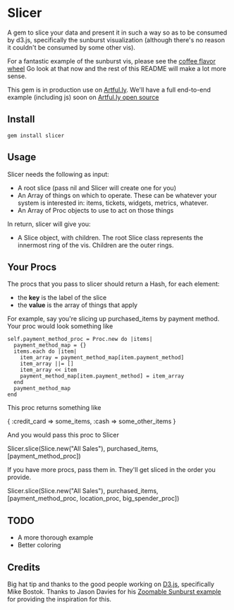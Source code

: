 # Slicer

A gem to slice your data and present it in such a way so as to be consumed by d3.js, specifically the sunburst visualization (although there's no reason it couldn't be consumed by some other vis).

For a fantastic example of the sunburst vis, please see the [coffee flavor wheel](http://www.jasondavies.com/coffee-wheel/)  Go look at that now and the rest of this README will make a lot more sense.

This gem is in production use on [Artful.ly](http://www.artful.ly).  We'll have a full end-to-end example (including js) soon on [Artful.ly open source](http://www.artful.ly/opensource)

## Install

    gem install slicer

## Usage

Slicer needs the following as input:

* A root slice (pass nil and Slicer will create one for you)
* An Array of things on which to operate.  These can be whatever your system is interested in: items, tickets, widgets, metrics, whatever.
* An Array of Proc objects to use to act on those things

In return, slicer will give you:

* A Slice object, with children.  The root Slice class represents the innermost ring of the vis.  Children are the outer rings.

## Your Procs

The procs that you pass to slicer should return a Hash, for each element:

* the **key** is the label of the slice
* the **value** is the array of things that apply

For example, say you're slicing up purchased_items by payment method.  Your proc would look something like

    self.payment_method_proc = Proc.new do |items|
      payment_method_map = {}
      items.each do |item|
        item_array = payment_method_map[item.payment_method]
        item_array ||= []
        item_array << item
        payment_method_map[item.payment_method] = item_array
      end
      payment_method_map
    end
    
This proc returns something like

  {
    :credit_card  => some_items,
    :cash     => some_other_items
  }
    
And you would pass this proc to Slicer

  Slicer.slice(Slice.new("All Sales"), purchased_items, [payment_method_proc])

If you have more procs, pass them in.  They'll get sliced in the order you provide.

  Slicer.slice(Slice.new("All Sales"), purchased_items, [payment_method_proc, location_proc, big_spender_proc])

## TODO

* A more thorough example
* Better coloring

## Credits

Big hat tip and thanks to the good people working on [D3.js](http://d3js.org/), specifically Mike Bostok.  Thanks to Jason Davies for his [Zoomable Sunburst example](http://www.jasondavies.com/coffee-wheel/) for providing the inspiration for this.
